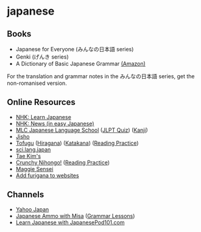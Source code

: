 # japanese

## Books
 - Japanese for Everyone (みんなの日本語 series)
 - Genki (げんき series)
 - A Dictionary of Basic Japanese Grammar [(Amazon)](https://www.amazon.com/Dictionary-Basic-Japanese-Grammar/dp/4789004546/)
 
For the translation and grammar notes in the みんなの日本語 series, get the non-romanised version.
 
## Online Resources
 - [NHK: Learn Japanese](https://www.nhk.or.jp/lesson/english/)
 - [NHK: News (in easy Japanese)](https://www3.nhk.or.jp/news/easy/)
 - [MLC Japanese Language School](http://www.mlcjapanese.co.jp/) ([JLPT Quiz](http://www.mlcjapanese.co.jp/n5_jlpt_kanji_quiz_01.html)) ([Kanji](http://www.mlcjapanese.co.jp/kanji.html))
 - [Jisho](http://jisho.org/)
 - [Tofugu](http://www.tofugu.com/) ([Hiragana](https://www.tofugu.com/japanese/learn-hiragana/)) ([Katakana](https://www.tofugu.com/japanese/learn-katakana/)) ([Reading Practice](https://www.tofugu.com/japanese/japanese-reading-practice-for-beginners/))
 - [sci.lang.japan](https://www.sljfaq.org/afaq/afaq.html)
 - [Tae Kim's](http://www.guidetojapanese.org/learn/)
 - [Crunchy Nihongo!](http://crunchynihongo.com/) ([Reading Practice](http://crunchynihongo.com/beginner-japanese-reading-practice-book/))
 - [Maggie Sensei](http://maggiesensei.com/)
 - [Add furigana to websites](http://hiragana.jp/)

## Channels
 - [Yahoo Japan](https://www.yahoo.co.jp/)
 - [Japanese Ammo with Misa](https://www.youtube.com/channel/UCBSyd8tXJoEJKIXfrwkPdbA) ([Grammar Lessons](https://www.youtube.com/playlist?list=PLd5-Wp_4tLqYZxS5j3g6kbeOfVXlTkr3N))
 - [Learn Japanese with JapanesePod101.com](https://www.youtube.com/user/japanesepod101)
 
